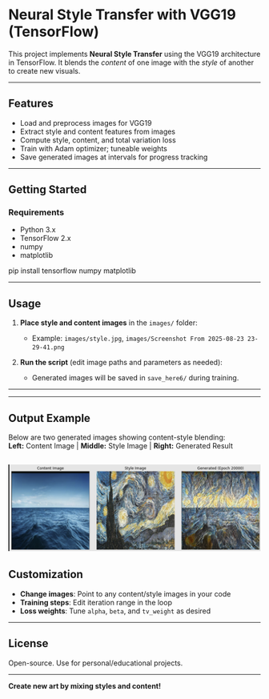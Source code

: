 # Neural Style Transfer with VGG19 (TensorFlow)

This project implements **Neural Style Transfer** using the VGG19 architecture in TensorFlow. It blends the *content* of one image with the *style* of another to create new visuals.

---

## Features

- Load and preprocess images for VGG19
- Extract style and content features from images
- Compute style, content, and total variation loss
- Train with Adam optimizer; tuneable weights
- Save generated images at intervals for progress tracking

---

## Getting Started

### Requirements

- Python 3.x
- TensorFlow 2.x
- numpy
- matplotlib

pip install tensorflow numpy matplotlib


---

## Usage

1. **Place style and content images** in the `images/` folder:
    - Example: `images/style.jpg`, `images/Screenshot From 2025-08-23 23-29-41.png`

2. **Run the script** (edit image paths and parameters as needed):
    - Generated images will be saved in `save_here6/` during training.

---

---

## Output Example

Below are two generated images showing content-style blending:  
**Left:** Content Image | **Middle:** Style Image | **Right:** Generated Result

![Example 1](./images/final.png)
---

## Customization

- **Change images**: Point to any content/style images in your code
- **Training steps**: Edit iteration range in the loop
- **Loss weights**: Tune `alpha`, `beta`, and `tv_weight` as desired

---

## License

Open-source. Use for personal/educational projects.

---

**Create new art by mixing styles and content!**
